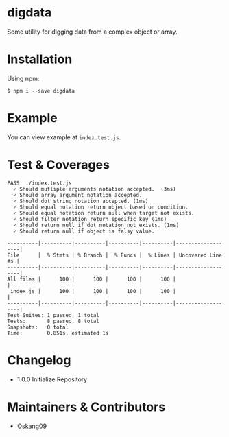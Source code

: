 # digdata

Some utility for digging data from a complex object or array.

# Installation

Using npm:
```
$ npm i --save digdata
```

# Example

You can view example at `index.test.js`.


# Test & Coverages

```
PASS  ./index.test.js
  ✓ Should mutliple arguments notation accepted.  (3ms)
  ✓ Should array argument notation accepted.
  ✓ Should dot string notation accepted. (1ms)
  ✓ Should equal notation return object based on condition.
  ✓ Should equal notation return null when target not exists.
  ✓ Should filter notation return specific key (1ms)
  ✓ Should return null if dot notation not exists. (1ms)
  ✓ Should return null if object is falsy value.

----------|----------|----------|----------|----------|-------------------|
File      |  % Stmts | % Branch |  % Funcs |  % Lines | Uncovered Line #s |
----------|----------|----------|----------|----------|-------------------|
All files |      100 |      100 |      100 |      100 |                   |
 index.js |      100 |      100 |      100 |      100 |                   |
----------|----------|----------|----------|----------|-------------------|
Test Suites: 1 passed, 1 total
Tests:       8 passed, 8 total
Snapshots:   0 total
Time:        0.851s, estimated 1s
```

# Changelog

- 1.0.0 Initialize Repository

# Maintainers & Contributors

- [Oskang09](https://github.com/Oskang09)
